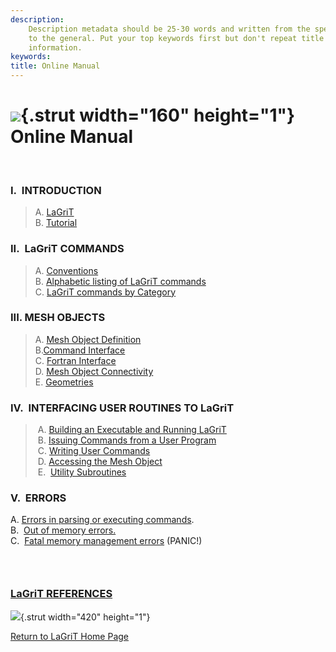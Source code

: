 ```yaml
---
description: 
    Description metadata should be 25-30 words and written from the specific
    to the general. Put your top keywords first but don't repeat title
    information.
keywords:  
title: Online Manual
---
```


<div id="content-org">

![](http://www.lanl.gov/images/xtransparent.gif){.strut width="160"
height="1"}
Online Manual
=============

 

### **I.  INTRODUCTION**

> A. [LaGriT](docs/LaGriT.html)\
> B. [Tutorial](docs/Tutoria1.html)

### II.  LaGriT COMMANDS

> A. [Conventions](docs/conventions.html)\
> B. [Alphabetic listing of LaGriT commands](commands.shtml)\
> C. [LaGriT commands by Category](commands_cat.shtml)

### III. MESH OBJECTS

> A. [Mesh Object Definition](docs/meshobject.html)\
> B.[Command Interface](docs/commandi.html)\
> C. [Fortran Interface](docs/fortran.html)\
> D. [Mesh Object Connectivity](docs/meshobjcon.html)\
> E. [Geometries](docs/geometries.html)

### IV.  INTERFACING USER ROUTINES TO LaGriT

>  A. [Building an Executable and Running LaGriT](docs/build.html)\
>  B. [Issuing Commands from a User Program](docs/issuing.html)\
>  C. [Writing User Commands](docs/writing.html)\
>  D. [Accessing the Mesh Object](docs/accessing.html)\
>  E.  [Utility Subroutines](util.shtml)

> > <div align="left">
> >
> > </div>

### V.  ERRORS

A. [Errors in parsing or executing commands](docs/errors.html#parse).\
B.  [Out of memory errors.](docs/errors.html#memory)\
C.  [Fatal memory management errors](docs/errors.html#panic) (PANIC!)
###  

### [LaGriT REFERENCES](docs/References.html)

![](http://www.lanl.gov/images/xtransparent.gif){.strut width="420"
height="1"}

[Return to LaGriT Home Page](index.shtml)

 

 

 

</div>
